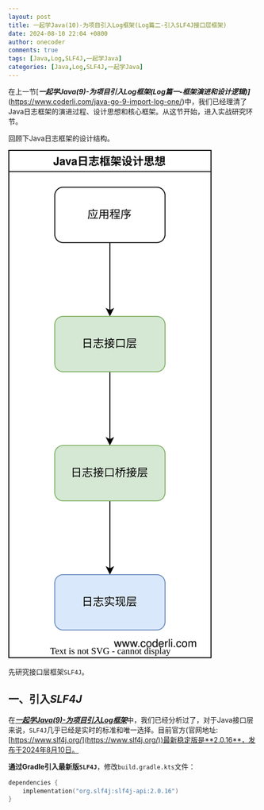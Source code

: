 ```yaml
---
layout: post
title: 一起学Java(10)-为项目引入Log框架(Log篇二-引入SLF4J接口层框架)
date: 2024-08-10 22:04 +0800
author: onecoder
comments: true
tags: [Java,Log,SLF4J,一起学Java]
categories: [Java,Log,SLF4J,一起学Java]
---
```

在上一节[***一起学Java(9)-为项目引入Log框架(Log篇一-框架演进和设计逻辑)]***(https://www.coderli.com/java-go-9-import-log-one/)中，我们已经理清了Java日志框架的演进过程、设计思想和核心框架。从这节开始，进入实战研究环节。

<!--more-->

回顾下Java日志框架的设计结构。

![Java日志设计](/images/post/java-go-9/java-log-bridge.svg)

先研究接口层框架`SLF4J`。

## 一、引入***SLF4J***

在[***一起学Java(9)-为项目引入Log框架***](https://www.coderli.com/java-go-9-import-log-one/)中，我们已经分析过了，对于Java接口层来说，`SLF4J`几乎已经是实时的标准和唯一选择。目前官方(官网地址:[https://www.slf4j.org/](https://www.slf4j.org/))最新稳定版是**2.0.16**，发布于2024年8月10日。

**通过Gradle引入最新版`SLF4J`**，修改`build.gradle.kts`文件：

```kotlin
dependencies {
    implementation("org.slf4j:slf4j-api:2.0.16")
}
```